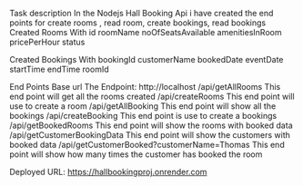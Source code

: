 Task description
In the Nodejs Hall Booking Api i have created the end points for create rooms , read room, create bookings, read bookings
Created Rooms With
id
roomName
noOfSeatsAvailable
amenitiesInRoom
pricePerHour
status

Created Bookings With
bookingId
customerName
bookedDate
eventDate
startTime
endTime
roomId

End Points
Base url
The Endpoint: http://localhost
/api/getAllRooms This end point will get all the rooms created
/api/createRooms This end point will use to create a room
/api/getAllBooking This end point will show all the bookings
/api/createBooking This end point is use to create a bookings
/api/getBookedRooms This end point will show the rooms with booked data
/api/getCustomerBookingData This end point will show the customers with booked data
/api/getCustomerBooked?customerName=Thomas This end point will show how many times the customer has booked the room


Deployed URL:
https://hallbookingproj.onrender.com


